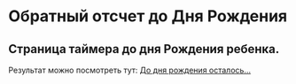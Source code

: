 # Обратный отсчет до Дня Рождения
## Страница таймера до дня Рождения ребенка.
Результат можно посмотреть тут: 
[До дня рождения осталось...](https://alekseeva-t-v.github.io/countdown-birthday/)

